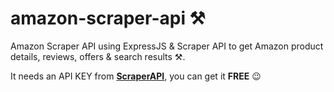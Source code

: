 # amazon-scraper-api ⚒
Amazon Scraper API using ExpressJS & Scraper API to get Amazon product details, reviews, offers & search results ⚒.

It needs an API KEY from [**ScraperAPI**](https://www.scraperapi.com/?fp_ref=apimaster), you can get it **FREE** 😉
